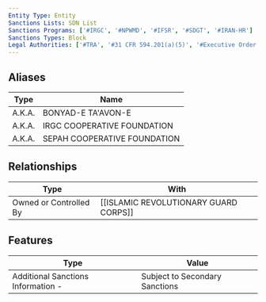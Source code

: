 ```yaml
---
Entity Type: Entity
Sanctions Lists: SDN List
Sanctions Programs: ['#IRGC', '#NPWMD', '#IFSR', '#SDGT', '#IRAN-HR']
Sanctions Types: Block
Legal Authorities: ['#TRA', '#31 CFR 594.201(a)(5)', '#Executive Order 13553 (Iran)']
---
```


## Aliases
| Type  | Name      | 
|-------|-----------|
| A.K.A. | BONYAD-E TA'AVON-E |
| A.K.A. | IRGC COOPERATIVE FOUNDATION |
| A.K.A. | SEPAH COOPERATIVE FOUNDATION |

## Relationships
| Type  | With      | 
|-------|-----------|
| Owned or Controlled By | [[ISLAMIC REVOLUTIONARY GUARD CORPS]] |

## Features
| Type  | Value      |
|-------|------------|
| Additional Sanctions Information - | Subject to Secondary Sanctions |
